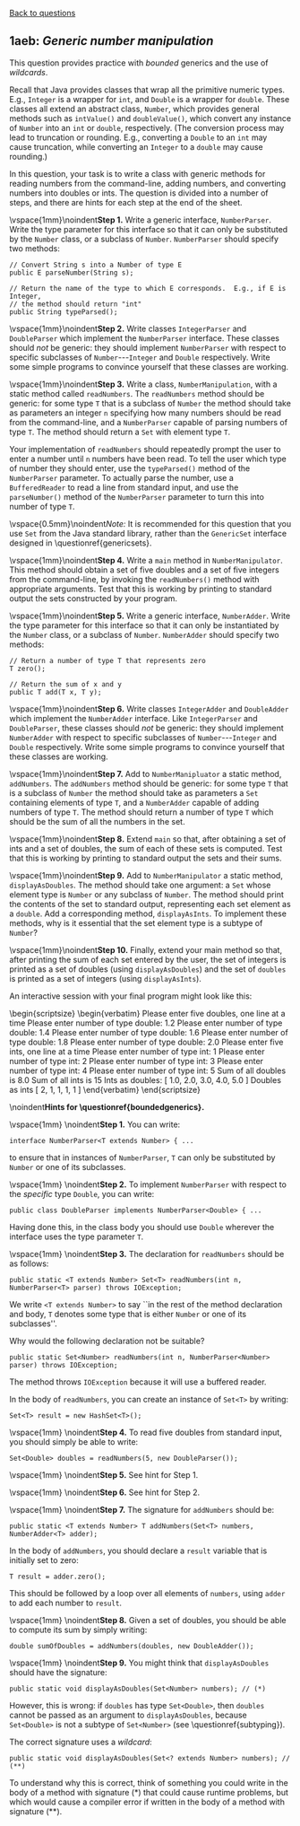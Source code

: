 [Back to questions](../README.md)

## 1aeb: *Generic number manipulation*

This question provides practice with *bounded* generics and the use of *wildcards*.

Recall that Java provides classes that wrap all the primitive numeric types.  E.g., `Integer` is
 a wrapper for `int`, and `Double` is a wrapper for `double`.  These classes
 all extend an abstract class, `Number`, which provides general methods such as `intValue()`
 and `doubleValue()`, which convert any instance of `Number` into an `int`
 or `double`, respectively.  (The conversion process may lead to truncation or rounding.
 E.g., converting a `Double` to an `int` may cause truncation,
 while converting an `Integer` to a `double` may cause rounding.)

In this question, your task is to write a class with generic methods for reading numbers from the command-line,
adding numbers, and converting numbers into doubles or ints.  The question is divided into a number of steps,
and there are hints for each step at the end of the sheet.

\vspace{1mm}\noindent**Step 1.** Write a generic interface, `NumberParser`.  Write the
type parameter for this interface so that it can only be substituted by the `Number` class,
or a subclass of `Number`.  `NumberParser` should specify two methods:

```
// Convert String s into a Number of type E
public E parseNumber(String s);

// Return the name of the type to which E corresponds.  E.g., if E is Integer,
// the method should return "int"
public String typeParsed();
```

\vspace{1mm}\noindent**Step 2.** Write classes `IntegerParser` and `DoubleParser`
which implement the `NumberParser` interface.  These classes should *not* be generic: they
should implement `NumberParser` with respect to specific subclasses of `Number`---`Integer`
and `Double` respectively.  Write some simple programs to convince yourself that these classes are working.

\vspace{1mm}\noindent**Step 3.** Write a class, `NumberManipulation`, with a static method
called `readNumbers`.  The `readNumbers` method should be generic: for some type `T` that is
a subclass of `Number` the method should take as parameters an integer `n` specifying how many numbers should
be read from the command-line, and a `NumberParser` capable of parsing numbers of type `T`.  The method should
return a `Set` with element type `T`.

Your implementation of `readNumbers` should repeatedly prompt the user to enter a number until `n` numbers
have been read.  To tell the user which type of number they should enter, use the `typeParsed()` method of the
`NumberParser` parameter.  To actually parse the number, use a `BufferedReader` to read a line from standard
input, and use the `parseNumber()` method of the `NumberParser` parameter to turn this into number of type
`T`.

\vspace{0.5mm}\noindent*Note:* It is recommended for this question that you use `Set` from the Java standard library, rather than
the `GenericSet` interface designed in \questionref{genericsets}.

\vspace{1mm}\noindent**Step 4.** Write a `main` method in `NumberManipulator`.  This method should obtain
a set of five doubles and a set of five integers from the command-line, by invoking the `readNumbers()` method with appropriate arguments.
Test that this is working by printing to standard output the sets constructed by your program.

\vspace{1mm}\noindent**Step 5.** Write a generic interface, `NumberAdder`.  Write the
type parameter for this interface so that it can only be instantiated by the `Number` class,
or a subclass of `Number`.  `NumberAdder` should specify two methods:

```
// Return a number of type T that represents zero
T zero();

// Return the sum of x and y
public T add(T x, T y);
```

\vspace{1mm}\noindent**Step 6.** Write classes `IntegerAdder` and `DoubleAdder`
which implement the `NumberAdder` interface.  Like `IntegerParser` and `DoubleParser`,
these classes should *not* be generic: they
should implement `NumberAdder` with respect to specific subclasses of `Number`---`Integer`
and `Double` respectively.  Write some simple programs to convince yourself that these classes are working.

\vspace{1mm}\noindent**Step 7.** Add to `NumberManipluator` a static method, `addNumbers`.
The `addNumbers` method should be generic: for some type `T` that is
a subclass of `Number` the method should take as parameters a `Set` containing elements of
type `T`, and a `NumberAdder` capable of adding numbers of type `T`.  The method should
return a number of type `T` which should be the sum of all the numbers in the set.

\vspace{1mm}\noindent**Step 8.** Extend `main` so that, after obtaining a set of ints and a set of
doubles, the sum of each of these sets is computed.  Test that this is working by printing to standard output the sets
and their sums.

\vspace{1mm}\noindent**Step 9.** Add to `NumberManipulator` a static method, `displayAsDoubles`.
The method should take one argument: a `Set` whose element type is `Number` or any subclass of
`Number`.  The method should print the contents of the set to standard output, representing each set element
as a `double`.  Add a corresponding method, `displayAsInts`.  To implement these methods, why is
it essential that the set element type is a subtype of `Number`?

\vspace{1mm}\noindent**Step 10.** Finally, extend your main method so that, after printing the sum of each set
entered by the user, the set of integers is printed as a set of doubles (using `displayAsDoubles`) and
the set of `doubles` is printed as a set of integers (using `displayAsInts`).

An interactive session with your final program might look like this:

\begin{scriptsize}
\begin{verbatim}
Please enter five doubles, one line at a time
Please enter number of type double:
1.2
Please enter number of type double:
1.4
Please enter number of type double:
1.6
Please enter number of type double:
1.8
Please enter number of type double:
2.0
Please enter five ints, one line at a time
Please enter number of type int:
1
Please enter number of type int:
2
Please enter number of type int:
3
Please enter number of type int:
4
Please enter number of type int:
5
Sum of all doubles is 8.0
Sum of all ints is 15
Ints as doubles:
[ 1.0, 2.0, 3.0, 4.0, 5.0 ]
Doubles as ints
[ 2, 1, 1, 1, 1 ]
\end{verbatim}
\end{scriptsize}



\noindent**Hints for \questionref{boundedgenerics}.**

\vspace{1mm}
\noindent**Step 1.** You can write:

```
interface NumberParser<T extends Number> { ...
```

to ensure that in instances of `NumberParser`, `T`
can only be substituted by `Number` or one of its subclasses.

\vspace{1mm}
\noindent**Step 2.** To implement `NumberParser` with
respect to the *specific* type `Double`, you can write:

```
public class DoubleParser implements NumberParser<Double> { ...
```

Having done this, in the class body you should use `Double`
wherever the interface uses the type parameter `T`.

\vspace{1mm}
\noindent**Step 3.** The declaration for `readNumbers` should
be as follows:

```
public static <T extends Number> Set<T> readNumbers(int n, NumberParser<T> parser) throws IOException;
```

We write `<T extends Number>` to say ``in the rest of the method declaration and body,
`T` denotes some type that is either `Number` or one of its subclasses''.

Why would the following declaration not be suitable?

```
public static Set<Number> readNumbers(int n, NumberParser<Number> parser) throws IOException;
```

The method throws `IOException` because it will use a buffered reader.

In the body of `readNumbers`, you can create an instance of `Set<T>` by writing:

```
Set<T> result = new HashSet<T>();
```

\vspace{1mm}
\noindent**Step 4.** To read five doubles from standard input, you should simply be able to write:

```
Set<Double> doubles = readNumbers(5, new DoubleParser());
```

\vspace{1mm}
\noindent**Step 5.** See hint for Step 1.

\vspace{1mm}
\noindent**Step 6.** See hint for Step 2.

\vspace{1mm}
\noindent**Step 7.** The signature for `addNumbers` should be:

```
public static <T extends Number> T addNumbers(Set<T> numbers, NumberAdder<T> adder);
```

In the body of `addNumbers`, you should declare a `result` variable that is initially set to zero:

```
T result = adder.zero();
```

This should be followed by a loop over all elements of `numbers`, using `adder` to add each number
to `result`.

\vspace{1mm}
\noindent**Step 8.** Given a set of doubles, you should be able to compute its sum by simply writing:

```
double sumOfDoubles = addNumbers(doubles, new DoubleAdder());
```

\vspace{1mm}
\noindent**Step 9.** You might think that `displayAsDoubles` should have the signature:

```
public static void displayAsDoubles(Set<Number> numbers); // (*)
```

However, this is wrong: if `doubles` has type `Set<Double>`, then `doubles`
cannot be passed as an argument to `displayAsDoubles`, because `Set<Double>` is not
a subtype of `Set<Number>` (see \questionref{subtyping}).

The correct signature uses a *wildcard*:

```
public static void displayAsDoubles(Set<? extends Number> numbers); // (**)
```

To understand why this is correct, think of something you could write in the body of a method with signature (*)
that could cause runtime problems, but which would cause a compiler error if written in the body of a method
with signature (**).
